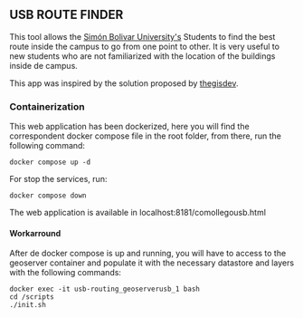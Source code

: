 ## USB ROUTE FINDER

This tool allows the [Simón Bolivar University's](https://es.wikipedia.org/wiki/Universidad_Sim%C3%B3n_Bol%C3%ADvar_(Venezuela)) Students to find the best route inside the campus to go from one point to other. It is very useful to new students who are not familiarized with the location of the buildings inside de campus.

This app was inspired by the solution proposed by [thegisdev](https://github.com/thegisdev/leaflet-pgrouting-geoserver).

### Containerization

This web application has been dockerized, here you will find the correspondent docker compose file in the root folder, from there, run the following command:

```
docker compose up -d
```

For stop the services, run:

```
docker compose down
```

The web application is available in localhost:8181/comollegousb.html

#### Workarround

After de docker compose is up and running, you will have to access to the geoserver container and populate it with the necessary datastore and layers with the following commands:

```
docker exec -it usb-routing_geoserverusb_1 bash
cd /scripts
./init.sh
```